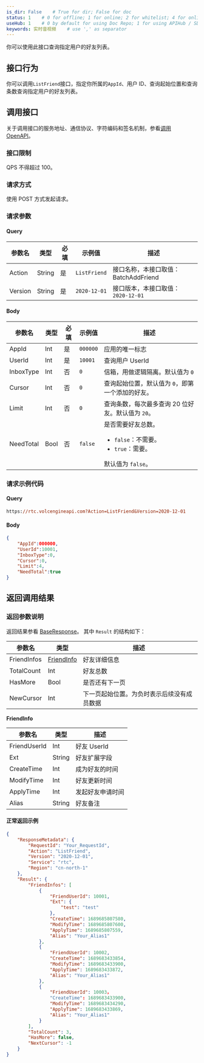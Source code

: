 ```yaml
---
is_dir: False    # True for dir; False for doc
status: 1    # 0 for offline; 1 for online; 2 for whitelist; 4 for online but hidden in TOC
useHub: 1    # 0 by default for using Doc Repo; 1 for using APIHub / SDKHub.
keywords: 实时音视频    # use ',' as separator
---
```


你可以使用此接口查询指定用户的好友列表。

## 接口行为

你可以调用`ListFriend`接口，指定你所属的`AppId`、用户 ID、查询起始位置和查询条数查询指定用户的好友列表。

## 调用接口
关于调用接口的服务地址、通信协议、字符编码和签名机制，参看[调用 OpenAPI](412251)。
### 接口限制

QPS 不得超过 100。

### 请求方式

使用 POST 方式发起请求。

### 请求参数

#### Query

| 参数名 | 类型 | 必填 | 示例值 | 描述 |
| --- | --- | --- | --- | --- |
| Action | String | 是 | `ListFriend` | 接口名称，本接口取值：BatchAddFriend |
| Version | String | 是 | `2020-12-01` | 接口版本，本接口取值：`2020-12-01` |

#### Body

| 参数名 | 类型 | 必填 | 示例值 | 描述 |
| --- | --- | --- | --- | --- |
| AppId | Int | 是 | `000000` | 应用的唯一标志 |
| UserId | Int | 是 | `10001` | 查询用户 UserId |
| InboxType | Int | 否 | `0` | 信箱，用做逻辑隔离。默认值为 `0` |
| Cursor | Int | 否 | `0` | 查询起始位置，默认值为 `0`，即第一个添加的好友。 |
| Limit | Int | 否 | `0` | 查询条数，每次最多查询 20 位好友。默认值为 `20`。 |
| NeedTotal | Bool | 否 | `false` | 是否需要好友总数。<ul><li> `false`：不需要。</li><li> `true`：需要。</li></ul> 默认值为 `false`。 |

### 请求示例代码

#### Query

```postscript
https://rtc.volcengineapi.com?Action=ListFriend&Version=2020-12-01
```

#### Body

```json
{
    "AppId":000000,
    "UserId":10001,
    "InboxType":0,
    "Cursor":0,
    "Limit":4,
    "NeedTotal":true
}
```

## 返回调用结果

### 返回参数说明

返回结果参看 [BaseResponse](192711#baseresponse)。
其中 `Result` 的结构如下：

| 参数名 | 类型 | 描述 |
| --- | --- | --- |
| FriendInfos | [FriendInfo](#friendinfo) | 好友详细信息 |
| TotalCount | Int | 好友总数 |
| HasMore | Bool | 是否还有下一页 |
| NewCursor | Int | 下一页起始位置。为负时表示后续没有成员数据 |

<span id="friendinfo"></span> **FriendInfo**
	

| 参数名 | 类型 | 描述 |
| --- | --- | --- |
| FriendUserId | Int | 好友 UserId |
| Ext | String | 好友扩展字段 |
| CreateTime | Int | 成为好友的时间 |
| ModifyTime | Int | 好友更新时间 |
| ApplyTime | Int | 发起好友申请时间 |
| Alias | String | 好友备注 |

#### 正常返回示例

```json
{
    "ResponseMetadata": {
        "RequestId": "Your_RequestId",
        "Action": "ListFriend",
        "Version": "2020-12-01",
        "Service": "rtc",
        "Region": "cn-north-1"
    },
    "Result": {
        "FriendInfos": [
            {
                "FriendUserId": 10001,
                "Ext": {
                    "test": "test"
                },
                "CreateTime": 1689685807580,
                "ModifyTime": 1689685807600,
                "ApplyTime": 1689685807559,
                "Alias": "Your_Alias1"
            },
            {
                "FriendUserId": 10002,
                "CreateTime": 1689683433854,
                "ModifyTime": 1689683433900,
                "ApplyTime": 1689683433872,
                "Alias": "Your_Alias1"
            },
            {
                "FriendUserId": 10003，
                "CreateTime": 1689683433900,
                "ModifyTime": 1689683434290,
                "ApplyTime": 1689683433869,
                "Alias": "Your_Alias1"
            }
        ],
        "TotalCount": 3,
        "HasMore": false,
        "NextCursor": -1
    }
}
```
